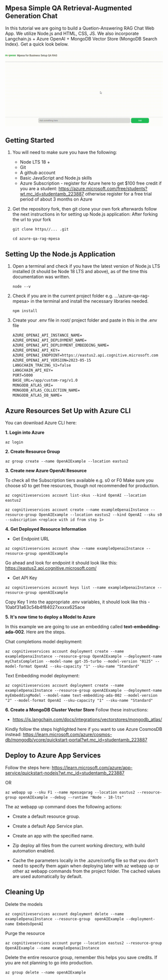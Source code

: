## Mpesa Simple QA Retrieval-Augmented Generation Chat
In this tutorial we are going to build a Quetion-Answering RAG Chat Web App. We utilize Node.js and HTML, CSS, JS. We also incorporate Langchain.js + Azure OpenAI + MongoDB Vector Store (MongoDB Search Index). Get a quick look below.

<img src="./public/assets/demo.gif" alt="mpesa QA rag git image" />

## Getting Started
1. You will need to make sure you have the following:

    * Node LTS 18 +
    * Git
    * A github account
    * Basic JavaScript and Node.js skills
    * Azure Subscription - register for Azure here to get $100 free credit if you are a student: https://azure.microsoft.com/free/students?wt.mc_id=studentamb_223887 otherwise register for a free trial period of about 3 months on Azure

2. Get the repository fork, then git clone your own fork afterwards follow the next instructions in for setting up Node.js application:
    After forking the url to your fork
    ```
    git clone https//... .git
    ```
    
    ```
    cd azure-qa-rag-mpesa
    ```

## Setting Up the Node.js Application
1. Open a terminal and check if you have the latest version of Node.js LTS installed (it should be Node 18 LTS and above), as of the time this documentation was written.

    ```
    node --v
    ```

2. Check if you are in the current project folder e.g.  ...\azure-qa-rag-mpesa> in the terminal and install the necessary libraries needed.

    ```
    npm install
    ```

3. Create your .env file in root/ project folder and paste in this in the .env file
    ```
    AZURE_OPENAI_API_INSTANCE_NAME=
    AZURE_OPENAI_API_DEPLOYMENT_NAME=
    AZURE_OPENAI_API_DEPLOYMENT_EMBEDDING_NAME=
    AZURE_OPENAI_API_KEY=
    AZURE_OPENAI_ENDPOINT=https://eastus2.api.cognitive.microsoft.com
    AZURE_OPENAI_API_VERSION=2023-05-15
    LANGCHAIN_TRACING_V2=false
    LANGCHAIN_API_KEY=
    PORT=5000
    BASE_URL=/app/custom-rag/v1.0
    MONGODB_ATLAS_URI=
    MONGODB_ATLAS_COLLECTION_NAME=
    MONGODB_ATLAS_DB_NAME=
    ```
## Azure Resources Set Up with Azure CLI
You can download Azure CLI here: 

<b>1. Login into Azure</b>
```
az login
```

<b>2. Create Resource Group</b>
```
az group create --name OpenAIExample --location eastus2
```

<b>3. Create new Azure OpenAI Resource</b>

To check all the Subscription tiers available e.g. s0 or F0
Make sure you choose s0 to get free resources, though not recommended for production.
```
az cognitiveservices account list-skus --kind OpenAI --location eastus2
```

```
az cognitiveservices account create --name exampleOpenaiInstance --resource-group OpenAIExample --location eastus2 --kind OpenAI --sku s0 --subscription <replace with id from step 1>
```

<b>4. Get Deployed Resource Information</b>
* Get Endpoint URL
```
az cognitiveservices account show --name exampleOpenaiInstance --resource-group openAIExample
```
Go ahead and look for endpoint it should look like this: https://eastus2.api.cognitive.microsoft.com/
* Get API Key
```
az cognitiveservices account keys list --name exampleOpenaiInstance --resource-group openAIExample
```
Copy Key 1 into the appropriate .env variables, it should look like this - 10abf31a63c54b4f84027xxxxx625ace

<b>5. It's now time to deploy a Model to Azure</b>

In this example we are going to use an embedding called <b>text-embedding-ada-002</b>. Here are the steps.

Chat completions model deployment:

```
az cognitiveservices account deployment create --name exampleOpenaiInstance --resource-group OpenAIExample --deployment-name myChatsCompletion --model-name gpt-35-turbo --model-version "0125" --model-format OpenAI --sku-capacity "1" --sku-name "Standard"
```

Text Embedding model deployment:

```
az cognitiveservices account deployment create --name exampleOpenaiInstance --resource-group openAIExample --deployment-name myEmbeddingModel --model-name text-embedding-ada-002 --model-version "2" --model-format OpenAI --sku-capacity "1" --sku-name "Standard"
```

<b>6. Create a MongoDB Cluster Vector Store</b>
Follow these instructions:

* https://js.langchain.com/docs/integrations/vectorstores/mongodb_atlas/

Kindly follow the steps highlighted here if you want to use Azure CosmosDB instead: https://learn.microsoft.com/azure/cosmos-db/mongodb/vcore/quickstart-portal?wt.mc_id=studentamb_223887 

## Deploy to Azure App Services

Follow the steps here: https://learn.microsoft.com/azure/app-service/quickstart-nodejs?wt.mc_id=studentamb_223887 

OR

```
az webapp up --sku F1 --name mpesaqarag --location eastus2 --resource-group openAIExample --debug --runtime "Node - 18-lts"
```

The az webapp up command does the following actions:

* Create a default resource group.

* Create a default App Service plan.

* Create an app with the specified name.

* Zip deploy all files from the current working directory, with build automation enabled.

* Cache the parameters locally in the .azure/config file so that you don't need to specify them again when deploying later with az webapp up or other az webapp commands from the project folder. The cached values are used automatically by default.

## Cleaning Up
Delete the models

```
az cognitiveservices account deployment delete --name exampleOpenaiInstance --resource-group  openAIExample --deployment-name EmbedsOpenAI
```

Purge the resource
```
az cognitiveservices account purge --location eastus2 --resource-group OpenAIExample --name exampleOpenaiInstance

```

Delete the entire resource group, remember this helps you save credits. If you are not planning to go into production.

```
az group delete --name openAIExample
```